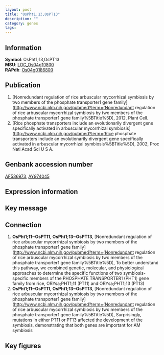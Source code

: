 ```yaml
---
layout: post
title: "OsPht1;13,OsPT13"
description: ""
category: genes
tags: 
---
```


## Information
__Symbol__: OsPht1;13,OsPT13  
__MSU__: [LOC_Os04g10800](http://rice.plantbiology.msu.edu/cgi-bin/ORF_infopage.cgi?orf=LOC_Os04g10800)  
__RAPdb__: [Os04g0186800](http://rapdb.dna.affrc.go.jp/viewer/gbrowse_details/irgsp1?name=Os04g0186800)  

## Publication
1. [Nonredundant regulation of rice arbuscular mycorrhizal symbiosis by two members of the phosphate transporter1 gene family](http://www.ncbi.nlm.nih.gov/pubmed?term=(Nonredundant regulation of rice arbuscular mycorrhizal symbiosis by two members of the phosphate transporter1 gene family%5BTitle%5D), 2012, Plant Cell.
2. [Rice phosphate transporters include an evolutionarily divergent gene specifically activated in arbuscular mycorrhizal symbiosis](http://www.ncbi.nlm.nih.gov/pubmed?term=(Rice phosphate transporters include an evolutionarily divergent gene specifically activated in arbuscular mycorrhizal symbiosis%5BTitle%5D), 2002, Proc Natl Acad Sci U S A.

## Genbank accession number
[AF536973](http://www.ncbi.nlm.nih.gov/nuccore/AF536973), [AY974045](http://www.ncbi.nlm.nih.gov/nuccore/AY974045)

## Expression information

## Key message

## Connection
1. __OsPht1;11~OsPT11__, __OsPht1;13~OsPT13__, [Nonredundant regulation of rice arbuscular mycorrhizal symbiosis by two members of the phosphate transporter1 gene family](http://www.ncbi.nlm.nih.gov/pubmed?term=(Nonredundant regulation of rice arbuscular mycorrhizal symbiosis by two members of the phosphate transporter1 gene family%5BTitle%5D),  To better understand this pathway, we combined genetic, molecular, and physiological approaches to determine the specific functions of two symbiosis-specific members of the PHOSPHATE TRANSPORTER1 (PHT1) gene family from rice, ORYsa;PHT1;11 (PT11) and ORYsa;PHT1;13 (PT13)
2. __OsPht1;11~OsPT11__, __OsPht1;13~OsPT13__, [Nonredundant regulation of rice arbuscular mycorrhizal symbiosis by two members of the phosphate transporter1 gene family](http://www.ncbi.nlm.nih.gov/pubmed?term=(Nonredundant regulation of rice arbuscular mycorrhizal symbiosis by two members of the phosphate transporter1 gene family%5BTitle%5D),  Surprisingly, mutations in either PT11 or PT13 affected the development of the symbiosis, demonstrating that both genes are important for AM symbiosis

## Key figures


